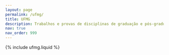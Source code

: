 ```yaml
---
layout: page
permalink: /ufmg/
title: UFMG
description: Trabalhos e provas de disciplinas de graduação e pós-graduação da UFMG.
nav: true
nav_order: 999
---
```


{% include ufmg.liquid %}

